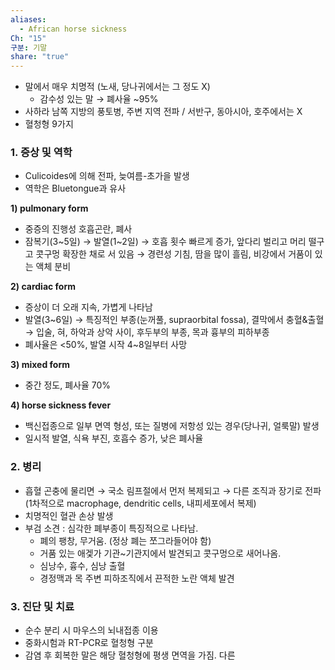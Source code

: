 ```yaml
---
aliases:
  - African horse sickness
Ch: "15"
구분: 기말
share: "true"
---
```

- 말에서 매우 치명적 (노새, 당나귀에서는 그 정도 X)
	- 감수성 있는 말 → 폐사율 ~95%
- 사하라 남쪽 지방의 풍토병, 주변 지역 전파 / 서반구, 동아시아, 호주에서는 X
- 혈청형 9가지

### 1. 증상 및 역학
- Culicoides에 의해 전파, 늦여름-초가을 발생
- 역학은 Bluetongue과 유사

**1) pulmonary form**
- 중증의 진행성 호흡곤란, 폐사
- 잠복기(3~5일) → 발열(1~2일) → 호흡 횟수 빠르게 증가, 앞다리 벌리고 머리 떨구고 콧구멍 확장한 채로 서 있음 → 경련성 기침, 땀을 많이 흘림, 비강에서 거품이 있는 액체 분비

**2) cardiac form**
- 증상이 더 오래 지속, 가볍게 나타남
- 발열(3~6일) → 특징적인 부종(눈꺼풀, supraorbital fossa), 결막에서 충혈&출혈 → 입술, 혀, 하악과 상악 사이, 후두부의 부종, 목과 흉부의 피하부종
- 폐사율은 <50%, 발열 시작 4~8일부터 사망

**3) mixed form**
- 중간 정도, 폐사율 70%

**4) horse sickness fever**
- 백신접종으로 일부 면역 형성, 또는 질병에 저항성 있는 경우(당나귀, 얼룩말) 발생
- 일시적 발열, 식욕 부진, 호흡수 증가, 낮은 폐사율

### 2. 병리
- 흡혈 곤충에 물리면
  → 국소 림프절에서 먼저 복제되고
  → 다른 조직과 장기로 전파 (1차적으로 macrophage, dendritic cells, 내피세포에서 복제)
- 치명적인 혈관 손상 발생
- 부검 소견 : 심각한 폐부종이 특징적으로 나타남.
	- 폐의 팽창, 무거움. (정상 폐는 쪼그라들어야 함)
	- 거품 있는 애겣가 기관~기관지에서 발견되고 콧구멍으로 새어나옴.
	- 심낭수, 흉수, 심낭 출혈
	- 경정맥과 목 주변 피하조직에서 끈적한 노란 액체 발견

### 3. 진단 및 치료
- 순수 분리 시 마우스의 뇌내접종 이용
- 중화시험과 RT-PCR로 혈청형 구분
- 감염 후 회복한 말은 해당 혈청형에 평생 면역을 가짐. 다른 